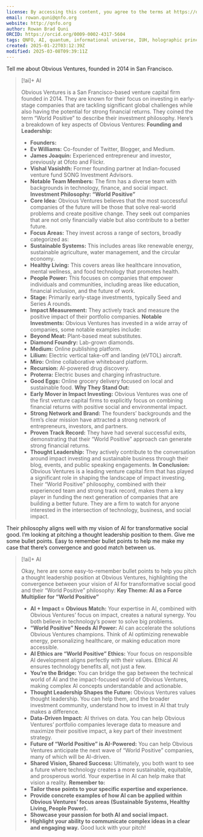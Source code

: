 ```yaml
---
license: By accessing this content, you agree to the terms at https://qnfo.org/LICENSE
email: rowan.quni@qnfo.org
website: http://qnfo.org
author: Rowan Brad Quni
ORCID: https://orcid.org/0009-0002-4317-5604
tags: QNFO, AI, quantum, informational universe, IUH, holographic principle
created: 2025-01-22T03:12:39Z
modified: 2025-03-08T09:39:11Z
---
```


Tell me about Obvious Ventures, founded in 2014 in San Francisco.

> [!ai]+ AI
>
> Obvious Ventures is a San Francisco-based venture capital firm founded in 2014. They are known for their focus on investing in early-stage companies that are tackling significant global challenges while also having the potential for strong financial returns. They coined the term “World Positive” to describe their investment philosophy.
> Here’s a breakdown of key aspects of Obvious Ventures:
> **Founding and Leadership:**
> -   **Founders:**
> -   **Ev Williams:** Co-founder of Twitter, Blogger, and Medium.
> -   **James Joaquin:** Experienced entrepreneur and investor, previously at Ofoto and Flickr.
> -   **Vishal Vasishth:** Former founding partner at Indian-focused venture fund SONG Investment Advisors.
> -   **Notable Team Members:** The firm has a diverse team with backgrounds in technology, finance, and social impact.
> **Investment Philosophy: “World Positive”**
> -   **Core Idea:** Obvious Ventures believes that the most successful companies of the future will be those that solve real-world problems and create positive change. They seek out companies that are not only financially viable but also contribute to a better future.
> -   **Focus Areas:** They invest across a range of sectors, broadly categorized as:
> -   **Sustainable Systems:** This includes areas like renewable energy, sustainable agriculture, water management, and the circular economy.
> -   **Healthy Living:** This covers areas like healthcare innovation, mental wellness, and food technology that promotes health.
> -   **People Power:** This focuses on companies that empower individuals and communities, including areas like education, financial inclusion, and the future of work.
> -   **Stage:** Primarily early-stage investments, typically Seed and Series A rounds.
> -   **Impact Measurement:** They actively track and measure the positive impact of their portfolio companies.
> **Notable Investments:**
> Obvious Ventures has invested in a wide array of companies, some notable examples include:
> -   **Beyond Meat:** Plant-based meat substitutes.
> -   **Diamond Foundry:** Lab-grown diamonds.
> -   **Medium:** Online publishing platform.
> -   **Lilium:** Electric vertical take-off and landing (eVTOL) aircraft.
> -   **Miro:** Online collaborative whiteboard platform.
> -   **Recursion:** AI-powered drug discovery.
> -   **Proterra:** Electric buses and charging infrastructure.
> -   **Good Eggs:** Online grocery delivery focused on local and sustainable food.
> **Why They Stand Out:**
> -   **Early Mover in Impact Investing:** Obvious Ventures was one of the first venture capital firms to explicitly focus on combining financial returns with positive social and environmental impact.
> -   **Strong Network and Brand:** The founders’ backgrounds and the firm’s clear mission have attracted a strong network of entrepreneurs, investors, and partners.
> -   **Proven Track Record:** They have had several successful exits, demonstrating that their “World Positive” approach can generate strong financial returns.
> -   **Thought Leadership:** They actively contribute to the conversation around impact investing and sustainable business through their blog, events, and public speaking engagements.
> **In Conclusion:**
> Obvious Ventures is a leading venture capital firm that has played a significant role in shaping the landscape of impact investing. Their “World Positive” philosophy, combined with their experienced team and strong track record, makes them a key player in funding the next generation of companies that are building a better future. They are a firm to watch for anyone interested in the intersection of technology, business, and social impact.

Their philosophy aligns well with my vision of AI for transformative social good. I’m looking at pitching a thought leadership position to them. Give me some bullet points. Easy to remember bullet points to help me make my case that there’s convergence and good match between us.

> [!ai]+ AI
>
> Okay, here are some easy-to-remember bullet points to help you pitch a thought leadership position at Obvious Ventures, highlighting the convergence between your vision of AI for transformative social good and their “World Positive” philosophy:
> **Key Theme: AI as a Force Multiplier for “World Positive”**
> -   **AI + Impact = Obvious Match:** Your expertise in AI, combined with Obvious Ventures’ focus on impact, creates a natural synergy. You both believe in technology’s power to solve big problems.
> -   **“World Positive” Needs AI Power:** AI can accelerate the solutions Obvious Ventures champions. Think of AI optimizing renewable energy, personalizing healthcare, or making education more accessible.
> -   **AI Ethics are “World Positive” Ethics:** Your focus on responsible AI development aligns perfectly with their values. Ethical AI ensures technology benefits all, not just a few.
> -   **You’re the Bridge:** You can bridge the gap between the technical world of AI and the impact-focused world of Obvious Ventures, making complex AI concepts understandable and actionable.
> -   **Thought Leadership Shapes the Future:** Obvious Ventures values thought leadership. You can help them, and the broader investment community, understand how to invest in AI that truly makes a difference.
> -   **Data-Driven Impact:** AI thrives on data. You can help Obvious Ventures’ portfolio companies leverage data to measure and maximize their positive impact, a key part of their investment strategy.
> -   **Future of “World Positive” is AI-Powered:** You can help Obvious Ventures anticipate the next wave of “World Positive” companies, many of which will be AI-driven.
> -   **Shared Vision, Shared Success:** Ultimately, you both want to see a future where technology creates a more sustainable, equitable, and prosperous world. Your expertise in AI can help make that vision a reality.
> **Remember to:**
> -   **Tailor these points to your specific expertise and experience.**
> -   **Provide concrete examples of how AI can be applied within Obvious Ventures’ focus areas (Sustainable Systems, Healthy Living, People Power).**
> -   **Showcase your passion for both AI and social impact.**
> -   **Highlight your ability to communicate complex ideas in a clear and engaging way.**
> Good luck with your pitch!
